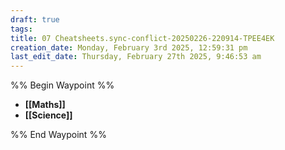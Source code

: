 ```yaml
---
draft: true
tags: 
title: 07 Cheatsheets.sync-conflict-20250226-220914-TPEE4EK
creation_date: Monday, February 3rd 2025, 12:59:31 pm
last_edit_date: Thursday, February 27th 2025, 9:46:53 am
---
```


%% Begin Waypoint %%

- **[[Maths]]**
- **[[Science]]**

%% End Waypoint %%
